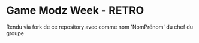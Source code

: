 # Game Modz Week - RETRO

Rendu via fork de ce repository avec comme nom 'NomPrénom' du chef du groupe
